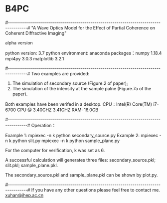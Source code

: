# B4PC

#---------------------------------------------------------------------------------------#
"A Wave Optics Model for the Effect of Partial Coherence on Coherent Diffractive Imaging"

alpha version 

python version: 3.7
python environment: anaconda
packages：numpy      1.18.4
          mpi4py     3.0.3
          matplotlib 3.2.1
          
#---------------------------------------------------------------------------------------#
Two examples are provided:

1. The simulation of secondary source (Figure.2 of paper);
2. The simulation of the intensity at the sample palne (Figure.7a of the paper).

Both examples have been verifed in a desktop.
CPU：Intel(R) Core(TM) i7-6700 CPU @ 3.40GHZ 3.41GHZ
RAM: 16.0GB

#---------------------------------------------------------------------------------------#
Operation：

Example 1: mpiexec -n k python secondary_source.py
Example 2: mpiexec -n k python slit.py
           mpiexec -n k python sample_plane.py

For the computer for verification, k was set as 6.

A successful calculation will generates three files:
secondary_source.pkl;
slit.pkl;
sample_plane.pkl.

The secondary_source.pkl and sample_plane.pkl can be shown by plot.py.

#---------------------------------------------------------------------------------------#
 If you have any other questions please feel free to contact me.
 xuhan@ihep.ac.cn

